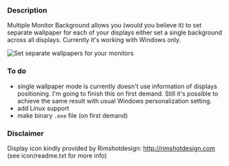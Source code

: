 ### Description
Multiple Monitor Background allows you (would you believe it) to set separate wallpaper for each of your displays either set a single background across all displays. Currently it's working with Windows only.

![Set separate wallpapers for your monitors](https://raw.github.com/ar7em/Multiple-Monitor-Background/master/screenshot.png "Multiple Monitor Background")

### To do
- single wallpaper mode is currently doesn't use information of displays positioning. I'm going to finish this on first demand. Still it's possible to achieve the same result with usual Windows personalization setting.
- add Linux support
- make binary `.exe` file (on first demand)

### Disclaimer
Display icon kindly provided by Rimshotdesign: http://rimshotdesign.com (see icon/readme.txt for more info)